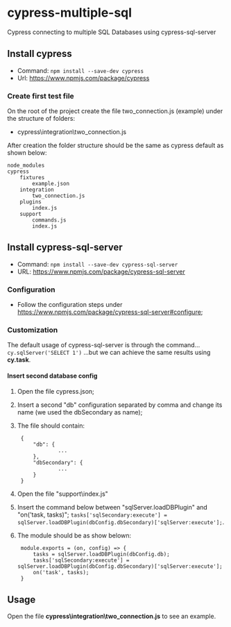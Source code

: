 # cypress-multiple-sql
 Cypress connecting to multiple SQL Databases using cypress-sql-server

## Install cypress

 - Command: `npm install --save-dev cypress`
 - Url:  https://www.npmjs.com/package/cypress
 
### Create first test file
On the root of the project create the file two_connection.js (example) under the structure of folders:
- cypress\integration\two_connection.js

After creation the folder structure should be the same as cypress default as shown below:

	node_modules
	cypress
		fixtures
			example.json
		integration
			two_connection.js
		plugins
			index.js
		support
			commands.js
			index.js

## Install cypress-sql-server
  - Command: `npm install --save-dev cypress-sql-server`
  - URL: https://www.npmjs.com/package/cypress-sql-server
  
### Configuration
- Follow the configuration steps under https://www.npmjs.com/package/cypress-sql-server#configure;

### Customization
The default usage of cypress-sql-server is through the command...
`cy.sqlServer('SELECT 1')`
...but we can achieve the same results using **cy.task**.

#### Insert second database config
1.  Open the file cypress.json;
2. Insert a second "db" configuration separated by comma and change its name (we used the dbSecondary as name);
3. The file should contain:

 		{
			"db": {
					...
			},
			"dbSecondary": {
					...
			}
		}

4. Open the file "support\index.js"
5. Insert the command below between "sqlServer.loadDBPlugin" and "on('task, tasks)";
`tasks['sqlSecondary:execute'] = sqlServer.loadDBPlugin(dbConfig.dbSecondary)['sqlServer:execute'];`.
6. The module should be as show belown:

		module.exports = (on, config) => {
  			tasks = sqlServer.loadDBPlugin(dbConfig.db);
 	 		tasks['sqlSecondary:execute'] = sqlServer.loadDBPlugin(dbConfig.dbSecondary)['sqlServer:execute'];
  			on('task', tasks);
		}

## Usage
Open the file **cypress\integration\two_connection.js** to see an example.